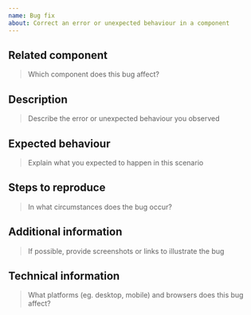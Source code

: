 ```yaml
---
name: Bug fix
about: Correct an error or unexpected behaviour in a component
---
```


## Related component
> Which component does this bug affect?

## Description
> Describe the error or unexpected behaviour you observed

## Expected behaviour
> Explain what you expected to happen in this scenario

## Steps to reproduce
> In what circumstances does the bug occur?

## Additional information
> If possible, provide screenshots or links to illustrate the bug

## Technical information
> What platforms (eg. desktop, mobile) and browsers does this bug affect?